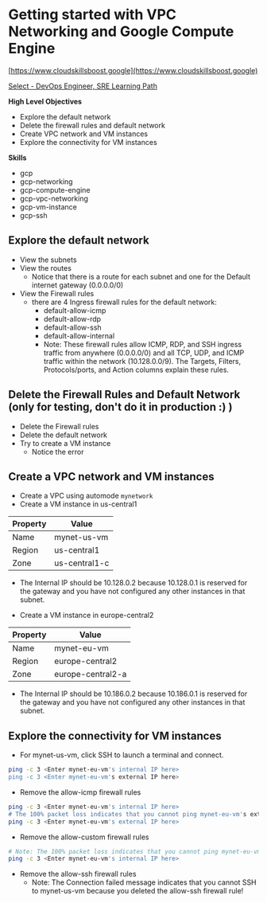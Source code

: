 # Getting started with VPC Networking and Google Compute Engine

[https://www.cloudskillsboost.google](https://www.cloudskillsboost.google)

[Select - DevOps Engineer, SRE Learning Path](https://www.cloudskillsboost.google/paths)

**High Level Objectives**
- Explore the default network
- Delete the firewall rules and default network
- Create VPC network and VM instances
- Explore the connectivity for VM instances



**Skills**
- gcp
- gcp-networking
- gcp-compute-engine
- gcp-vpc-networking
- gcp-vm-instance
- gcp-ssh



## Explore the default network


- View the subnets
- View the routes
  - Notice that there is a route for each subnet and one for the Default internet gateway (0.0.0.0/0)
- View the Firewall rules
  - there are 4 Ingress firewall rules for the default network:
     - default-allow-icmp
     - default-allow-rdp
     - default-allow-ssh
     - default-allow-internal
     - Note: These firewall rules allow ICMP, RDP, and SSH ingress traffic from anywhere (0.0.0.0/0) and all TCP, UDP, and ICMP traffic within the network (10.128.0.0/9). The Targets, Filters, Protocols/ports, and Action columns explain these rules.

## Delete the Firewall Rules and Default Network (only for testing, don't do it in production :) )

- Delete the Firewall rules
- Delete the default network
- Try to create a VM instance
  - Notice the error


## Create a VPC network and VM instances

- Create a VPC using automode `mynetwork`
- Create a VM instance in us-central1

| Property | Value         |
|----------|---------------|
| Name     | mynet-us-vm   |
| Region   | us-central1   |
| Zone     | us-central1-c |

- The Internal IP should be 10.128.0.2 because 10.128.0.1 is reserved for the gateway and you have not configured any other instances in that subnet.

- Create a VM instance in europe-central2

| Property | Value             |
|----------|-------------------|
| Name     | mynet-eu-vm       |
| Region   | europe-central2   |
| Zone     | europe-central2-a |

- The Internal IP should be 10.186.0.2 because 10.186.0.1 is reserved for the gateway and you have not configured any other instances in that subnet.

## Explore the connectivity for VM instances

- For mynet-us-vm, click SSH to launch a terminal and connect.

```bash
ping -c 3 <Enter mynet-eu-vm's internal IP here>
ping -c 3 <Enter mynet-eu-vm's external IP here>
```

- Remove the allow-icmp firewall rules

```bash
ping -c 3 <Enter mynet-eu-vm's internal IP here>
# The 100% packet loss indicates that you cannot ping mynet-eu-vm's external IP. This is expected because you deleted the allow-icmp firewall rule!
ping -c 3 <Enter mynet-eu-vm's external IP here>
```

- Remove the allow-custom firewall rules

```bash
# Note: The 100% packet loss indicates that you cannot ping mynet-eu-vm's internal IP. This is expected because you deleted the allow-custom firewall rule!
ping -c 3 <Enter mynet-eu-vm's internal IP here>
```

- Remove the allow-ssh firewall rules
  - Note: The Connection failed message indicates that you cannot SSH to mynet-us-vm because you deleted the allow-ssh firewall rule!
